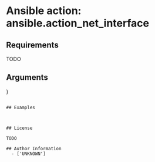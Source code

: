 # Ansible action: ansible.action_net_interface





## Requirements

TODO

## Arguments

}
```

## Examples



## License

TODO

## Author Information
  - ['UNKNOWN']
